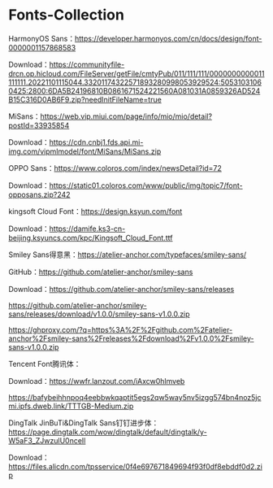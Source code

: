 # Fonts-Collection
HarmonyOS Sans：https://developer.harmonyos.com/cn/docs/design/font-0000001157868583

Download：https://communityfile-drcn.op.hicloud.com/FileServer/getFile/cmtyPub/011/111/111/0000000000011111111.20221101115044.33201174322571893280998053929524:50531031060425:2800:6DA5B24196810B0861671524221560A081031A0859326AD524B15C316D0AB6F9.zip?needInitFileName=true

MiSans：https://web.vip.miui.com/page/info/mio/mio/detail?postId=33935854

Download：https://cdn.cnbj1.fds.api.mi-img.com/vipmlmodel/font/MiSans/MiSans.zip

OPPO Sans：https://www.coloros.com/index/newsDetail?id=72

Download：https://static01.coloros.com/www/public/img/topic7/font-opposans.zip?242

kingsoft Cloud Font：https://design.ksyun.com/font

Download：https://damife.ks3-cn-beijing.ksyuncs.com/kpc/Kingsoft_Cloud_Font.ttf

Smiley Sans得意黑：https://atelier-anchor.com/typefaces/smiley-sans/

GitHub：https://github.com/atelier-anchor/smiley-sans

Download：https://github.com/atelier-anchor/smiley-sans/releases

https://github.com/atelier-anchor/smiley-sans/releases/download/v1.0.0/smiley-sans-v1.0.0.zip

https://ghproxy.com/?q=https%3A%2F%2Fgithub.com%2Fatelier-anchor%2Fsmiley-sans%2Freleases%2Fdownload%2Fv1.0.0%2Fsmiley-sans-v1.0.0.zip

Tencent Font腾讯体：

Download：https://wwfr.lanzout.com/iAxcw0hlmveb

https://bafybeihhnpoq4eebbwkqaptit5egs2qw5way5nv5izgg574bn4noz5jcmi.ipfs.dweb.link/TTTGB-Medium.zip

DingTalk JinBuTi&DingTalk Sans钉钉进步体：https://page.dingtalk.com/wow/dingtalk/default/dingtalk/y-W5aF3_ZJwzulU0nceIl

Download：https://files.alicdn.com/tpsservice/0f4e697671849694f93f0df8ebddf0d2.zip
